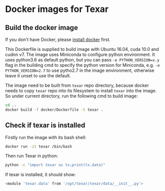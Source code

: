 # Docker images for Texar

## Build the docker image

If you don't have Docker, please [install docker](https://docs.docker.com/engine/installation/) first.

This Dockerfile is supplied to build image with Ubuntu 16.04, cuda 10.0 and cudnn v7. The image uses Miniconda to configure python environment. It uses python3.6 as default python, but you can pass `-e PYTHON_VERSION=x.y` flag in the building cmd to specify the python version for Miniconda, e.g. `-e PYTHON_VERSION=2.7` to use pytho2.7 in the image environment, otherwise leave it unset to use the default.

The image need to be built from `texar` repo directory, because docker needs to copy `texar` repo into its filesystem to install `texar` into the image. So under current directory, run the following cmd to build image:

```bash
cd ..
docker build -f docker/Dockerfile -t texar .
```

## Check if texar is installed

Firstly run the image with its bash shell:

```bash
docker run -it texar /bin/bash
```

Then run Texar in python:

```bash
python -c "import texar as tx;print(tx.data)"
```

If texar is installed, it should show:

```bash
<module 'texar.data' from '/opt/texar/texar/data/__init__.py'>
```
